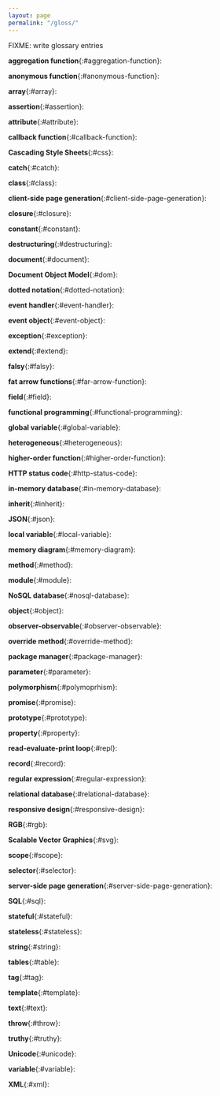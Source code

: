 ```yaml
---
layout: page
permalink: "/gloss/"
---
```


FIXME: write glossary entries

**aggregation function**{:#aggregation-function}:

**anonymous function**{:#anonymous-function}:

**array**{:#array}:

**assertion**{:#assertion}:

**attribute**{:#attribute}:

**callback function**{:#callback-function}:

**Cascading Style Sheets**{:#css}:

**catch**{:#catch}:

**class**{:#class}:

**client-side page generation**{:#client-side-page-generation}:

**closure**{:#closure}:

**constant**{:#constant}:

**destructuring**{:#destructuring}:

**document**{:#document}:

**Document Object Model**{:#dom}:

**dotted notation**{:#dotted-notation}:

**event handler**{:#event-handler}:

**event object**{:#event-object}:

**exception**{:#exception}:

**extend**{:#extend}:

**falsy**{:#falsy}:

**fat arrow functions**{:#far-arrow-function}:

**field**{:#field}:

**functional programming**{:#functional-programming}:

**global variable**{:#global-variable}:

**heterogeneous**{:#heterogeneous}:

**higher-order function**{:#higher-order-function}:

**HTTP status code**{:#http-status-code}:

**in-memory database**{:#in-memory-database}:

**inherit**{:#inherit}:

**JSON**{:#json}:

**local variable**{:#local-variable}:

**memory diagram**{:#memory-diagram}:

**method**{:#method}:

**module**{:#module}:

**NoSQL database**{:#nosql-database}:

**object**{:#object}:

**observer-observable**{:#observer-observable}:

**override method**{:#override-method}:

**package manager**{:#package-manager}:

**parameter**{:#parameter}:

**polymorphism**{:#polymoprhism}:

**promise**{:#promise}:

**prototype**{:#prototype}:

**property**{:#property}:

**read-evaluate-print loop**{:#repl}:

**record**{:#record}:

**regular expression**{:#regular-expression}:

**relational database**{:#relational-database}:

**responsive design**{:#responsive-design}:

**RGB**{:#rgb}:

**Scalable Vector Graphics**{:#svg}:

**scope**{:#scope}:

**selector**{:#selector}:

**server-side page generation**{:#server-side-page-generation}:

**SQL**{:#sql}:

**stateful**{:#stateful}:

**stateless**{:#stateless}:

**string**{:#string}:

**tables**{:#table}:

**tag**{:#tag}:

**template**{:#template}:

**text**{:#text}:

**throw**{:#throw}:

**truthy**{:#truthy}:

**Unicode**{:#unicode}:

**variable**{:#variable}:

**XML**{:#xml}:
